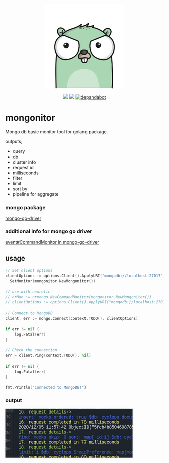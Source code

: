 <p align="center"><img src="https://github.com/cemkiy/mongonitor/blob/main/gopher.png" width="250"></p>
<p align="center">
  <a href="https://img.shields.io/badge/version-1.0.0-green.svg"><img src="https://img.shields.io/badge/version-1.0.0-green.svg"></a>
  <a href="https://github.com/cemkiy/mongonitor/actions"><img src="https://github.com/cemkiy/mongonitor/workflows/Go/badge.svg?branch=main"></a>
  <a href=""><img src="https://badgen.net/dependabot/cemkiy/mongonitor?icon=dependabot" alt="depandabot"></a>
</p>

# mongonitor
Mongo db basic monitor tool for golang package.

outputs;

- query
- db
- cluster info
- request id
- milliseconds
- filter
- limit
- sort by
- pipeline for aggregate

### mongo package
[mongo-go-driver](https://github.com/mongodb/mongo-go-driver)

### additional info for mongo go driver
[event#CommandMonitor in mongo-go-driver](https://pkg.go.dev/go.mongodb.org/mongo-driver@v1.4.4/event#CommandMonitor)

## usage
```go
// Set client options
clientOptions := options.Client().ApplyURI("mongodb://localhost:27017").
  SetMonitor(mongonitor.NewMongonitor())

// use with newrelic
// nrMon := nrmongo.NewCommandMonitor(mongonitor.NewMongonitor())
// clientOptions := options.Client().ApplyURI("mongodb://localhost:27017").SetMonitor(nrMon)

// Connect to MongoDB
client, err := mongo.Connect(context.TODO(), clientOptions)

if err != nil {
    log.Fatal(err)
}

// Check the connection
err = client.Ping(context.TODO(), nil)

if err != nil {
    log.Fatal(err)
}

fmt.Println("Connected to MongoDB!")
```

### output
<a href="url"><img src="https://raw.githubusercontent.com/cemkiy/mongonitor/main/mongonitor.png"></a>
